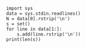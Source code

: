 <pre><code>
import sys
data = sys.stdin.readlines()
N = data[0].rstrip('\n')
s = set()
for line in data[1:]:
    s.add(line.rstrip('\n'))
print(len(s))
</code></pre>